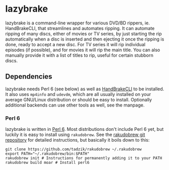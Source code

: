 lazybrake
=========

lazybrake is a command-line wrapper for various DVD/BD rippers, ie.
HandBrakeCLI, that streamlines and automates ripping. It can automate ripping
of many discs, either of movies or TV series, by just starting the rip
automatically when a disc is inserted and then ejecting it once the ripping is
done, ready to accept a new disc. For TV series it will rip individual episodes
(if possible), and for movies it will rip the main title. You can also manually
provide it with a list of titles to rip, useful for certain stubborn discs.

Dependencies
------------

lazybrake needs Perl 6 (see below) as well as
[HandBrakeCLI](https://handbrake.fr/) to be installed. It also uses `mp4info`
and `udevdm`, which are all usually installed on your average GNU/Linux
distribution or should be easy to install. Optionally additional backends can
use other tools as well, see the manpage.

### Perl 6
lazybrake is written in [Perl 6](http://perl6.org). Most distributions don't
include Perl 6 yet, but luckily it is easy to install using ``rakudobrew``. See
the [rakudobrew git repository](https://github.com/tadzik/rakudobrew) for
detailed instructions, but basically it boils down to this:

```
git clone https://github.com/tadzik/rakudobrew ~/.rakudobrew
export PATH="~/.rakudobrew/bin:$PATH"
rakudobrew init # Instructions for permanently adding it to your PATH
rakudobrew build moar # Install perl6
```
